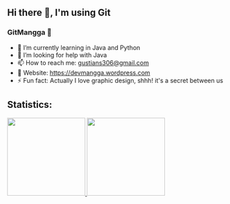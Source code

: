 ## Hi there 👋, I'm using Git
### GitMangga 🥭

<!--
**GitMangga/GitMangga** is a ✨ _special_ ✨ repository because its `README.md` (this file) appears on your GitHub profile.

Here are some ideas to get you started:
-->

- 🌱 I’m currently learning in Java and Python
- 🤔 I’m looking for help with Java
- 📫 How to reach me: gustians306@gmail.com
- 🥭 Website: https://devmangga.wordpress.com
- ⚡ Fun fact: Actually I love graphic design, shhh! it's a secret between us

## Statistics:
<p align="left">
<a href="https://github.com/GitMangga">
  <img height="180em" src="https://github-readme-stats-eight-theta.vercel.app/api?username=GitMangga&show_icons=true&theme=algolia&include_all_commits=true&count_private=true"/>
  <img height="180em" src="https://github-readme-stats-eight-theta.vercel.app/api/top-langs/?username=GitMangga&layout=compact&langs_count=8&theme=algolia"/>
</a>
</p>

